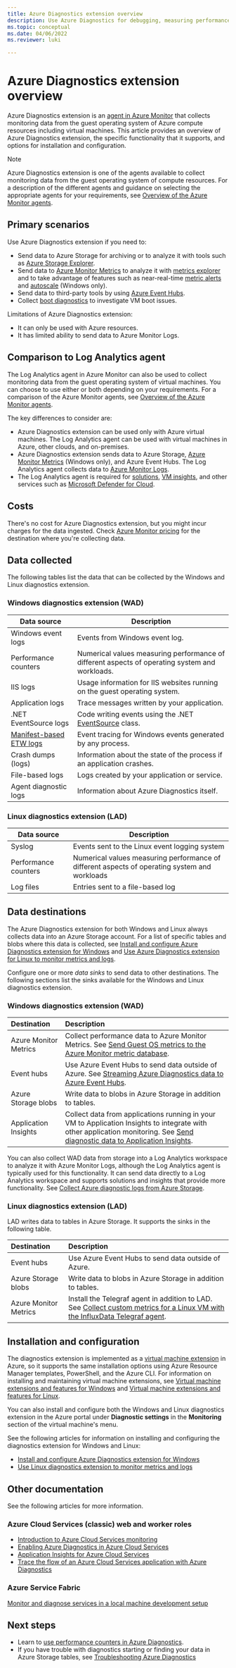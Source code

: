 ```yaml
---
title: Azure Diagnostics extension overview
description: Use Azure Diagnostics for debugging, measuring performance, monitoring, and performing traffic analysis in cloud services, virtual machines, and service fabric.
ms.topic: conceptual
ms.date: 04/06/2022
ms.reviewer: luki

---
```


# Azure Diagnostics extension overview

Azure Diagnostics extension is an [agent in Azure Monitor](../agents/agents-overview.md) that collects monitoring data from the guest operating system of Azure compute resources including virtual machines. This article provides an overview of Azure Diagnostics extension, the specific functionality that it supports, and options for installation and configuration.

> [!NOTE]
> Azure Diagnostics extension is one of the agents available to collect monitoring data from the guest operating system of compute resources. For a description of the different agents and guidance on selecting the appropriate agents for your requirements, see [Overview of the Azure Monitor agents](../agents/agents-overview.md).

## Primary scenarios

Use Azure Diagnostics extension if you need to:

- Send data to Azure Storage for archiving or to analyze it with tools such as [Azure Storage Explorer](../../vs-azure-tools-storage-manage-with-storage-explorer.md).
- Send data to [Azure Monitor Metrics](../essentials/data-platform-metrics.md) to analyze it with [metrics explorer](../essentials/metrics-getting-started.md) and to take advantage of features such as near-real-time [metric alerts](../alerts/alerts-metric-overview.md) and [autoscale](../autoscale/autoscale-overview.md) (Windows only).
- Send data to third-party tools by using [Azure Event Hubs](./diagnostics-extension-stream-event-hubs.md).
- Collect [boot diagnostics](/troubleshoot/azure/virtual-machines/boot-diagnostics) to investigate VM boot issues.

Limitations of Azure Diagnostics extension:

- It can only be used with Azure resources.
- It has limited ability to send data to Azure Monitor Logs.

## Comparison to Log Analytics agent

The Log Analytics agent in Azure Monitor can also be used to collect monitoring data from the guest operating system of virtual machines. You can choose to use either or both depending on your requirements. For a comparison of the Azure Monitor agents, see [Overview of the Azure Monitor agents](../agents/agents-overview.md).

The key differences to consider are:

- Azure Diagnostics extension can be used only with Azure virtual machines. The Log Analytics agent can be used with virtual machines in Azure, other clouds, and on-premises.
- Azure Diagnostics extension sends data to Azure Storage, [Azure Monitor Metrics](../essentials/data-platform-metrics.md) (Windows only), and Azure Event Hubs. The Log Analytics agent collects data to [Azure Monitor Logs](../logs/data-platform-logs.md).
- The Log Analytics agent is required for [solutions](../monitor-reference.md#insights-and-curated-visualizations), [VM insights](../vm/vminsights-overview.md), and other services such as [Microsoft Defender for Cloud](../../security-center/index.yml).

## Costs

There's no cost for Azure Diagnostics extension, but you might incur charges for the data ingested. Check [Azure Monitor pricing](https://azure.microsoft.com/pricing/details/monitor/) for the destination where you're collecting data.

## Data collected

The following tables list the data that can be collected by the Windows and Linux diagnostics extension.

### Windows diagnostics extension (WAD)

| Data source | Description |
| --- | --- |
| Windows event logs   | Events from Windows event log. |
| Performance counters | Numerical values measuring performance of different aspects of operating system and workloads. |
| IIS logs             | Usage information for IIS websites running on the guest operating system. |
| Application logs     | Trace messages written by your application. |
| .NET EventSource logs |Code writing events using the .NET [EventSource](/dotnet/api/system.diagnostics.tracing.eventsource) class. |
| [Manifest-based ETW logs](/windows/desktop/etw/about-event-tracing) |Event tracing for Windows events generated by any process. |
| Crash dumps (logs)   | Information about the state of the process if an application crashes. |
| File-based logs    | Logs created by your application or service. |
| Agent diagnostic logs | Information about Azure Diagnostics itself. |

### Linux diagnostics extension (LAD)

| Data source | Description |
| --- | --- |
| Syslog | Events sent to the Linux event logging system   |
| Performance counters  | Numerical values measuring performance of different aspects of operating system and workloads |
| Log files | Entries sent to a file-based log  |

## Data destinations

The Azure Diagnostics extension for both Windows and Linux always collects data into an Azure Storage account. For a list of specific tables and blobs where this data is collected, see [Install and configure Azure Diagnostics extension for Windows](diagnostics-extension-windows-install.md) and [Use Azure Diagnostics extension for Linux to monitor metrics and logs](../../virtual-machines/extensions/diagnostics-linux.md).

Configure one or more *data sinks* to send data to other destinations. The following sections list the sinks available for the Windows and Linux diagnostics extension.

### Windows diagnostics extension (WAD)

| Destination | Description |
|:---|:---|
| Azure Monitor Metrics | Collect performance data to Azure Monitor Metrics. See [Send Guest OS metrics to the Azure Monitor metric database](../essentials/collect-custom-metrics-guestos-resource-manager-vm.md).  |
| Event hubs | Use Azure Event Hubs to send data outside of Azure. See [Streaming Azure Diagnostics data to Azure Event Hubs](diagnostics-extension-stream-event-hubs.md). |
| Azure Storage blobs | Write data to blobs in Azure Storage in addition to tables. |
| Application Insights | Collect data from applications running in your VM to Application Insights to integrate with other application monitoring. See [Send diagnostic data to Application Insights](diagnostics-extension-to-application-insights.md). |

You can also collect WAD data from storage into a Log Analytics workspace to analyze it with Azure Monitor Logs, although the Log Analytics agent is typically used for this functionality. It can send data directly to a Log Analytics workspace and supports solutions and insights that provide more functionality. See [Collect Azure diagnostic logs from Azure Storage](../agents/diagnostics-extension-logs.md).

### Linux diagnostics extension (LAD)

LAD writes data to tables in Azure Storage. It supports the sinks in the following table.

| Destination | Description |
|:---|:---|
| Event hubs | Use Azure Event Hubs to send data outside of Azure. |
| Azure Storage blobs | Write data to blobs in Azure Storage in addition to tables. |
| Azure Monitor Metrics | Install the Telegraf agent in addition to LAD. See [Collect custom metrics for a Linux VM with the InfluxData Telegraf agent](../essentials/collect-custom-metrics-linux-telegraf.md).

## Installation and configuration

The diagnostics extension is implemented as a [virtual machine extension](../../virtual-machines/extensions/overview.md) in Azure, so it supports the same installation options using Azure Resource Manager templates, PowerShell, and the Azure CLI. For information on installing and maintaining virtual machine extensions, see [Virtual machine extensions and features for Windows](../../virtual-machines/extensions/features-windows.md) and [Virtual machine extensions and features for Linux](../../virtual-machines/extensions/features-linux.md).

You can also install and configure both the Windows and Linux diagnostics extension in the Azure portal under **Diagnostic settings** in the **Monitoring** section of the virtual machine's menu.

See the following articles for information on installing and configuring the diagnostics extension for Windows and Linux:

- [Install and configure Azure Diagnostics extension for Windows](diagnostics-extension-windows-install.md)
- [Use Linux diagnostics extension to monitor metrics and logs](../../virtual-machines/extensions/diagnostics-linux.md)

## Other documentation

See the following articles for more information.

### Azure Cloud Services (classic) web and worker roles

- [Introduction to Azure Cloud Services monitoring](../../cloud-services/cloud-services-how-to-monitor.md)
- [Enabling Azure Diagnostics in Azure Cloud Services](../../cloud-services/cloud-services-dotnet-diagnostics.md)
- [Application Insights for Azure Cloud Services](../app/azure-web-apps-net-core.md)<br>
- [Trace the flow of an Azure Cloud Services application with Azure Diagnostics](../../cloud-services/cloud-services-dotnet-diagnostics-trace-flow.md)

### Azure Service Fabric

[Monitor and diagnose services in a local machine development setup](../../service-fabric/service-fabric-diagnostics-how-to-monitor-and-diagnose-services-locally.md)

## Next steps

* Learn to [use performance counters in Azure Diagnostics](../../cloud-services/diagnostics-performance-counters.md).
* If you have trouble with diagnostics starting or finding your data in Azure Storage tables, see [Troubleshooting Azure Diagnostics](diagnostics-extension-troubleshooting.md)
